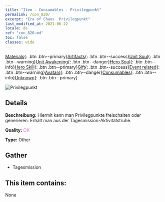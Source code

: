 ```yaml
---
title: "Item - Consumables - Privilegpunkt"
permalink: /con_820/
excerpt: "Era of Chaos  Privilegpunkt"
last_modified_at: 2021-06-22
locale: de
ref: "con_820.md"
toc: false
classes: wide
---
```

 [Materials](/ItemsDE/){: .btn .btn--primary}[Artifacts](/ItemsDE/Artifacts/){: .btn .btn--success}[Unit Soul](/ItemsDE/UnitSoul/){: .btn .btn--warning}[Unit Awakening](/ItemsDE/UnitAwakening/){: .btn .btn--danger}[Hero Soul](/ItemsDE/HeroSoul/){: .btn .btn--info}[Hero Skill](/ItemsDE/HeroSkill/){: .btn .btn--primary}[Gift](/ItemsDE/Gift/){: .btn .btn--success}[Event related](/ItemsDE/Events/){: .btn .btn--warning}[Avatars](/ItemsDE/Avatars/){: .btn .btn--danger}[Consumables](/ItemsDE/Consumables/){: .btn .btn--info}[Unknown](/ItemsDE/Unknown/){: .btn .btn--primary}

 ![Privilegpunkt](/images/t/i_310001.png)

## Details
 **Beschreibung:** Hiermit kann man Privilegpunkte freischalten oder generieren. Erhält man aus der Tagesmission-Aktivitätstruhe.

 **Quality:** <span style="color: #DA70D6">OK</span>

 **Type:** Other

## Gather

*    Tagesmission 

## This item contains:

  None

